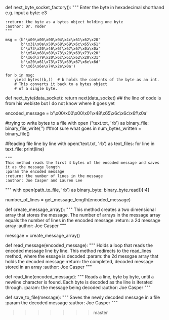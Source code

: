
def next_byte_socket_factory():
    """
    Enter the byte in hexadecimal shorthand
    e.g.
      input a byte: e3

    :return: the byte as a bytes object holding one byte
    :author: Dr. Yoder
    """

    msg = (b'\x00\x00\x00\x04\x4c\x61\x62\x20'
           b'\x31\x0a\x50\x68\x69\x6c\x65\x61'
           b'\x73\x20\x46\x6f\x67\x67\x0a\x0a'
           b'\x54\x68\x69\x73\x20\x69\x73\x20'
           b'\x6d\x79\x20\x6c\x61\x62\x20\x31'
           b'\x20\x61\x73\x73\x69\x67\x6e\x6d'
           b'\x65\x6e\x74\x2e\x0a')

    for b in msg:
        yield bytes((b,))  # b holds the contents of the byte as an int.
        # This converts it back to a bytes object
        # of a single byte.


def next_byte(data_socket):
    return next(data_socket)
    ## the line of code is from his webiste but I do not know where it goes yet 
    
encoded_message = b'\x00\x00\x00\x01\x48\x65\x6c\x6c\x6f\x0a'

#trying to write bytes to a file
with open ("text.txt, 'rb') as binary_file:
binary_file_write('') ##not sure what goes in 
num_bytes_written = binary_file()

#Reading file line by line
with open('text.txt, 'rb') as text_files:
for line in text_file:
print(line) 


    """
    This method reads the first 4 bytes of the encoded message and saves it as the message length
    :param the encoded message
    :return: the number of lines in the message
    :author: Joe Casper and Lauren Lee
   """
with open(path_to_file, 'rb') as binary_byte:
    binary_byte.read()[:4]

number_of_lines = get_message_length(encoded_message)


def create_message_array():
    """
    This method creates a two dimensional array that stores the message.
    The number of arrays in the message array equals the number of lines in the encoded message
    :return: a 2d message array
    :author: Joe Casper
    """


messgae = create_message_array()


def read_message(encoded_message):
    """
    Holds a loop that reads the encoded message line by line. This method redirects to the
    read_lines method, where the essage is decoded
    :param: the 2d messgae array that holds the decoded message
    :return: the completed, decoded message stored in an array
    :author: Joe Casper
    """


def read_line(encoded_message):
    """
    Reads a line, byte by byte, until a newline character is found. Each byte is decoded as
    the line is iterated through.
    :param: the message being decoded
    :author: Joe Casper
    """


def save_to_file(message):
    """
    Saves the newly decoded message in a file
    :param the decoded message
    :author: Joe Casper
    """

>> >> >> > master

